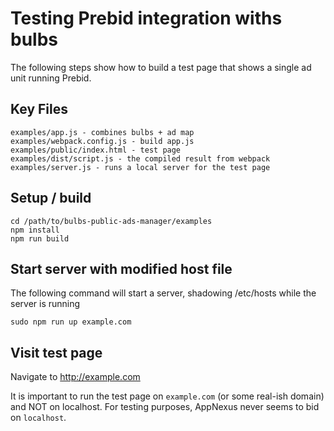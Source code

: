 # Testing Prebid integration withs bulbs

The following steps show how to build a test page that shows a single ad unit running Prebid.

## Key Files

```
examples/app.js - combines bulbs + ad map
examples/webpack.config.js - build app.js
examples/public/index.html - test page
examples/dist/script.js - the compiled result from webpack
examples/server.js - runs a local server for the test page
```

## Setup / build

```
cd /path/to/bulbs-public-ads-manager/examples
npm install
npm run build
```

## Start server with modified host file

The following command will start a server, shadowing /etc/hosts while the server is running

```
sudo npm run up example.com
```

## Visit test page

Navigate to http://example.com

It is important to run the test page on `example.com` (or some real-ish domain) and NOT on localhost. For testing purposes, AppNexus never seems to bid on `localhost`.